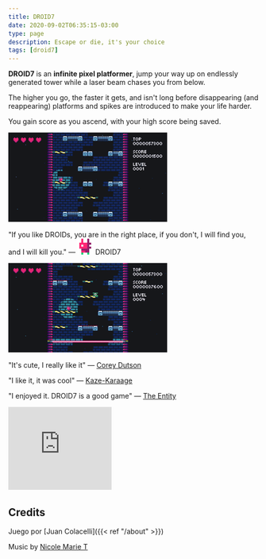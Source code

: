 ```yaml
---
title: DROID7
date: 2020-09-02T06:35:15-03:00
type: page
description: Escape or die, it's your choice
tags: [droid7]
---
```


**DROID7** is an **infinite pixel platformer**, jump your way up on endlessly generated tower while a laser beam chases you from below.

The higher you go, the faster it gets, and isn't long before disappearing (and reappearing) platforms and spikes are introduced to make your life harder.

You gain score as you ascend, with your high score being saved.

![Video](1.gif)

"If you like DROIDs, you are in the right place, if you don't, I will find you, and I will kill you." — ![DROID7](droid7.gif) DROID7

![Video](2.gif)

"It's cute, I really like it" — [Corey Dutson](https://twitter.com/cdutson)

"I like it, it was cool" — [Kaze-Karaage](https://twitter.com/Bgreaterthan)

"I enjoyed it. DROID7 is a good game" — [The Entity](http://the-entity.net/)

<iframe src="https://itch.io/embed/570980?linkback=true&amp;bg_color=16171a&amp;fg_color=fafdff&amp;link_color=ff8426&amp;border_color=16171a" width="208" height="167" frameborder="0"><a href="https://poopbits.itch.io/droid7">DROID7 by JC</a></iframe>

## Credits

Juego por [Juan Colacelli]({{< ref "/about" >}})

Music by [Nicole Marie T](https://twitter.com/musicvsartstuff)
